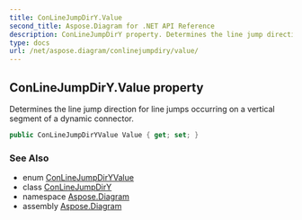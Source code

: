 ```yaml
---
title: ConLineJumpDirY.Value
second_title: Aspose.Diagram for .NET API Reference
description: ConLineJumpDirY property. Determines the line jump direction for line jumps occurring on a vertical segment of a dynamic connector
type: docs
url: /net/aspose.diagram/conlinejumpdiry/value/
---
```

## ConLineJumpDirY.Value property

Determines the line jump direction for line jumps occurring on a vertical segment of a dynamic connector.

```csharp
public ConLineJumpDirYValue Value { get; set; }
```

### See Also

* enum [ConLineJumpDirYValue](../../conlinejumpdiryvalue/)
* class [ConLineJumpDirY](../)
* namespace [Aspose.Diagram](../../conlinejumpdiry/)
* assembly [Aspose.Diagram](../../../)


